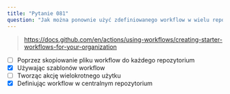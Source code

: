 ```yaml
---
title: "Pytanie 081"
question: "Jak można ponownie użyć zdefiniowanego workflow w wielu repozytoriach? (Wybierz dwie.)"
---
```



> https://docs.github.com/en/actions/using-workflows/creating-starter-workflows-for-your-organization
- [ ] Poprzez skopiowanie pliku workflow do każdego repozytorium
- [x] Używając szablonów workflow
- [ ] Tworząc akcję wielokrotnego użytku
- [x] Definiując workflow w centralnym repozytorium
